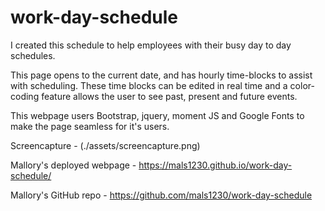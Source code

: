 # work-day-schedule

I created this schedule to help employees with their busy day to day schedules. 

This page opens to the current date, and has hourly time-blocks to assist with scheduling. These time blocks can be edited in real time and a color-coding feature allows the user to see past, present and future events. 

This webpage users Bootstrap, jquery, moment JS and Google Fonts to make the page seamless for it's users. 

Screencapture - (./assets/screencapture.png)

Mallory's deployed webpage - https://mals1230.github.io/work-day-schedule/

Mallory's GitHub repo - https://github.com/mals1230/work-day-schedule

